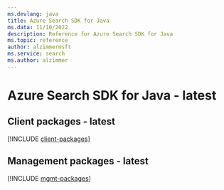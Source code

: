 ```yaml
---
ms.devlang: java
title: Azure Search SDK for Java
ms.data: 11/10/2022
description: Reference for Azure Search SDK for Java
ms.topic: reference
author: alzimmermsft
ms.service: search
ms.author: alzimmer
---
```

# Azure Search SDK for Java - latest

## Client packages - latest
[!INCLUDE [client-packages](search-client-index.md)]
## Management packages - latest
[!INCLUDE [mgmt-packages](search-mgmt-index.md)]